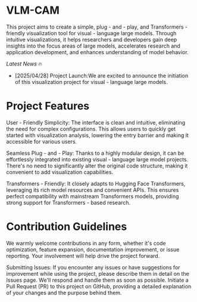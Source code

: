 # VLM-CAM
This project aims to create a simple, plug - and - play, and Transformers - friendly visualization tool for visual - language large models. Through intuitive visualizations, it helps researchers and developers gain deep insights into the focus areas of large models, accelerates research and application development, and enhances understanding of model behavior.


*Latest News* 🔥
- [2025/04/28] Project Launch:We are excited to announce the initiation of this visualization project for visual - language large models.

# Project Features
User - Friendly Simplicity: The interface is clean and intuitive, eliminating the need for complex configurations. This allows users to quickly get started with visualization analysis, lowering the entry barrier and making it accessible for various users.

Seamless Plug - and - Play: Thanks to a highly modular design, it can be effortlessly integrated into existing visual - language large model projects. There's no need to significantly alter the original code structure, making it convenient to add visualization capabilities.

Transformers - Friendly: It closely adapts to Hugging Face Transformers, leveraging its rich model resources and convenient APIs. This ensures perfect compatibility with mainstream Transformers models, providing strong support for Transformers - based research.

# Contribution Guidelines
We warmly welcome contributions in any form, whether it's code optimization, feature expansion, documentation improvement, or issue reporting. Your involvement will help drive the project forward.

Submitting Issues: If you encounter any issues or have suggestions for improvement while using the project, please describe them in detail on the Issues page. We'll respond and handle them as soon as possible.
Initiate a Pull Request (PR) to this project on GitHub, providing a detailed explanation of your changes and the purpose behind them.

